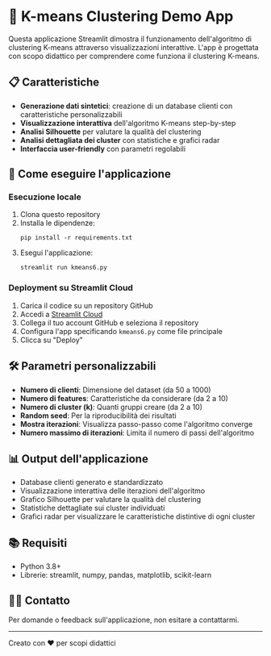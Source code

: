 # 🤖 K-means Clustering Demo App

Questa applicazione Streamlit dimostra il funzionamento dell'algoritmo di clustering K-means attraverso visualizzazioni interattive. L'app è progettata con scopo didattico per comprendere come funziona il clustering K-means.

## 📋 Caratteristiche

- **Generazione dati sintetici**: creazione di un database clienti con caratteristiche personalizzabili
- **Visualizzazione interattiva** dell'algoritmo K-means step-by-step
- **Analisi Silhouette** per valutare la qualità del clustering
- **Analisi dettagliata dei cluster** con statistiche e grafici radar
- **Interfaccia user-friendly** con parametri regolabili

## 🚀 Come eseguire l'applicazione

### Esecuzione locale

1. Clona questo repository
2. Installa le dipendenze:
   ```
   pip install -r requirements.txt
   ```
3. Esegui l'applicazione:
   ```
   streamlit run kmeans6.py
   ```

### Deployment su Streamlit Cloud

1. Carica il codice su un repository GitHub
2. Accedi a [Streamlit Cloud](https://streamlit.io/cloud)
3. Collega il tuo account GitHub e seleziona il repository
4. Configura l'app specificando `kmeans6.py` come file principale
5. Clicca su "Deploy"

## 🛠️ Parametri personalizzabili

- **Numero di clienti**: Dimensione del dataset (da 50 a 1000)
- **Numero di features**: Caratteristiche da considerare (da 2 a 10)
- **Numero di cluster (k)**: Quanti gruppi creare (da 2 a 10)
- **Random seed**: Per la riproducibilità dei risultati
- **Mostra iterazioni**: Visualizza passo-passo come l'algoritmo converge
- **Numero massimo di iterazioni**: Limita il numero di passi dell'algoritmo

## 📊 Output dell'applicazione

- Database clienti generato e standardizzato
- Visualizzazione interattiva delle iterazioni dell'algoritmo
- Grafico Silhouette per valutare la qualità del clustering
- Statistiche dettagliate sui cluster individuati
- Grafici radar per visualizzare le caratteristiche distintive di ogni cluster

## 📚 Requisiti

- Python 3.8+
- Librerie: streamlit, numpy, pandas, matplotlib, scikit-learn

## 👨‍💻 Contatto

Per domande o feedback sull'applicazione, non esitare a contattarmi.

---

Creato con ❤️ per scopi didattici
